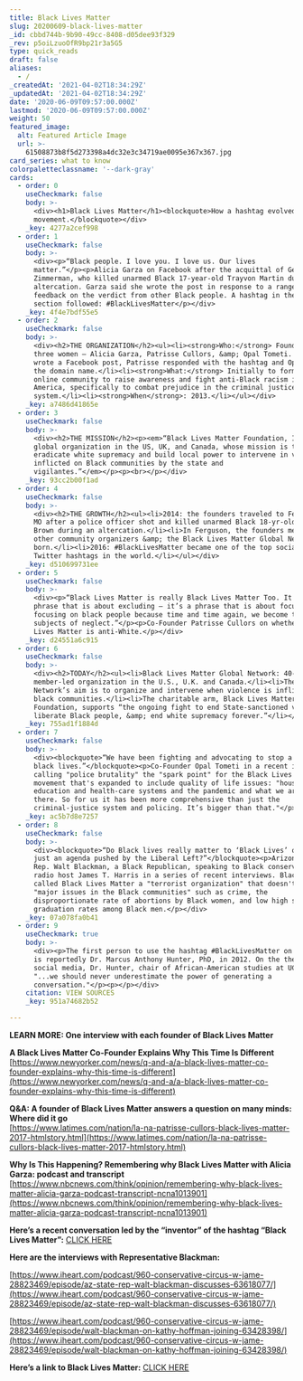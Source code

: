 ```yaml
---
title: Black Lives Matter
slug: 20200609-black-lives-matter
_id: cbbd744b-9b90-49cc-8408-d05dee93f329
_rev: p5oiLzuoOfR9bp21r3a5G5
type: quick_reads
draft: false
aliases:
  - /
_createdAt: '2021-04-02T18:34:29Z'
_updatedAt: '2021-04-02T18:34:29Z'
date: '2020-06-09T09:57:00.000Z'
lastmod: '2020-06-09T09:57:00.000Z'
weight: 50
featured_image:
  alt: Featured Article Image
  url: >-
    61508873b8f5d273398a4dc32e3c34719ae0095e367x367.jpg
card_series: what to know
colorpaletteclassname: '--dark-gray'
cards:
  - order: 0
    useCheckmark: false
    body: >-
      <div><h1>Black Lives Matter</h1><blockquote>How a hashtag evolved into a
      movement.</blockquote></div>
    _key: 4277a2cef998
  - order: 1
    useCheckmark: false
    body: >-
      <div><p>“Black people. I love you. I love us. Our lives
      matter.”</p><p>Alicia Garza on Facebook after the acquittal of George
      Zimmerman, who killed unarmed Black 17-year-old Trayvon Martin during an
      altercation. Garza said she wrote the post in response to a range of
      feedback on the verdict from other Black people. A hashtag in the comment
      section followed: #BlackLivesMatter</p></div>
    _key: 4f4e7bdf55e5
  - order: 2
    useCheckmark: false
    body: >-
      <div><h2>THE ORGANIZATION</h2><ul><li><strong>Who:</strong> Founded by
      three women – Alicia Garza, Patrisse Cullors, &amp; Opal Tometi. Alicia
      wrote a Facebook post, Patrisse responded with the hashtag and Opal bought
      the domain name.</li><li><strong>What:</strong> Initially to form an
      online community to raise awareness and fight anti-Black racism in
      America, specifically to combat prejudice in the criminal justice
      system.</li><li><strong>When</strong>: 2013.</li></ul></div>
    _key: a7486d41865e
  - order: 3
    useCheckmark: false
    body: >-
      <div><h2>THE MISSION</h2><p><em>“Black Lives Matter Foundation, Inc is a
      global organization in the US, UK, and Canada, whose mission is to
      eradicate white supremacy and build local power to intervene in violence
      inflicted on Black communities by the state and
      vigilantes.”</em></p><p><br></p></div>
    _key: 93cc2b00f1ad
  - order: 4
    useCheckmark: false
    body: >-
      <div><h2>THE GROWTH</h2><ul><li>2014: the founders traveled to Ferguson,
      MO after a police officer shot and killed unarmed Black 18-yr-old Michael
      Brown during an altercation.</li><li>In Ferguson, the founders met with
      other community organizers &amp; the Black Lives Matter Global Network was
      born.</li><li>2016: #BlackLivesMatter became one of the top social-issue
      Twitter hashtags in the world.</li></ul></div>
    _key: d510699731ee
  - order: 5
    useCheckmark: false
    body: >-
      <div><p>“Black Lives Matter is really Black Lives Matter Too. It is not a
      phrase that is about excluding — it’s a phrase that is about focus. We are
      focusing on black people because time and time again, we become the
      subjects of neglect.”</p><p>Co-Founder Patrisse Cullors on whether Black
      Lives Matter is anti-White.</p></div>
    _key: d24551a6c915
  - order: 6
    useCheckmark: false
    body: >-
      <div><h2>TODAY</h2><ul><li>Black Lives Matter Global Network: 40-chapter
      member-led organization in the U.S., U.K. and Canada.</li><li>The
      Network’s aim is to organize and intervene when violence is inflicted in
      black communities.</li><li>The charitable arm, Black Lives Matter
      Foundation, supports “the ongoing fight to end State-sanctioned violence,
      liberate Black people, &amp; end white supremacy forever.”</li></ul></div>
    _key: 755ad1f1884d
  - order: 7
    useCheckmark: false
    body: >-
      <div><blockquote>“We have been fighting and advocating to stop a war on
      black lives.”</blockquote><p>Co-Founder Opal Tometi in a recent interview
      calling "police brutality" the "spark point" for the Black Lives Matter
      movement that's expanded to include quality of life issues: "housing and
      education and health-care systems and the pandemic and what we are seeing
      there. So for us it has been more comprehensive than just the
      criminal-justice system and policing. It’s bigger than that."</p></div>
    _key: ac5b7d8e7257
  - order: 8
    useCheckmark: false
    body: >-
      <div><blockquote>“Do Black lives really matter to ‘Black Lives’ or is it
      just an agenda pushed by the Liberal Left?”</blockquote><p>Arizona State
      Rep. Walt Blackman, a Black Republican, speaking to Black conservative
      radio host James T. Harris in a series of recent interviews. Blackman
      called Black Lives Matter a "terrorist organization" that doesn't address
      "major issues in the Black communities" such as crime, the
      disproportionate rate of abortions by Black women, and low high school
      graduation rates among Black men.</p></div>
    _key: 07a078fa0b41
  - order: 9
    useCheckmark: true
    body: >-
      <div><p>The first person to use the hashtag #BlackLivesMatter on Twitter
      is reportedly Dr. Marcus Anthony Hunter, PhD, in 2012. On the the power of
      social media, Dr. Hunter, chair of African-American studies at UCLA, said,
      "...we should never underestimate the power of generating a
      conversation."</p><p></p></div>
    citation: VIEW SOURCES
    _key: 951a74682b52

---
```

**LEARN MORE: One interview with each founder of Black Lives Matter**

**A Black Lives Matter Co-Founder Explains Why This Time Is Different**  
[https://www.newyorker.com/news/q-and-a/a-black-lives-matter-co-founder-explains-why-this-time-is-different](https://www.newyorker.com/news/q-and-a/a-black-lives-matter-co-founder-explains-why-this-time-is-different)

**Q&A: A founder of Black Lives Matter answers a question on many minds: Where did it go**  
[https://www.latimes.com/nation/la-na-patrisse-cullors-black-lives-matter-2017-htmlstory.html](https://www.latimes.com/nation/la-na-patrisse-cullors-black-lives-matter-2017-htmlstory.html)

**Why Is This Happening? Remembering why Black Lives Matter with Alicia Garza: podcast and transcript**  
[https://www.nbcnews.com/think/opinion/remembering-why-black-lives-matter-alicia-garza-podcast-transcript-ncna1013901](https://www.nbcnews.com/think/opinion/remembering-why-black-lives-matter-alicia-garza-podcast-transcript-ncna1013901)

**Here’s a recent conversation led by the “inventor” of the hashtag “Black Lives Matter”:** [CLICK HERE](https://www.latimes.com/entertainment-arts/books/story/2020-06-08/six-writers-on-l-a-and-black-lives-matter)

**Here are the interviews with Representative Blackman:**

[https://www.iheart.com/podcast/960-conservative-circus-w-jame-28823469/episode/az-state-rep-walt-blackman-discusses-63618077/](https://www.iheart.com/podcast/960-conservative-circus-w-jame-28823469/episode/az-state-rep-walt-blackman-discusses-63618077/)

[https://www.iheart.com/podcast/960-conservative-circus-w-jame-28823469/episode/walt-blackman-on-kathy-hoffman-joining-63428398/](https://www.iheart.com/podcast/960-conservative-circus-w-jame-28823469/episode/walt-blackman-on-kathy-hoffman-joining-63428398/)

**Here’s a link to Black Lives Matter:** [CLICK HERE](https://blacklivesmatter.com/about/)